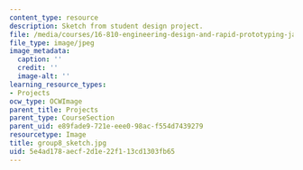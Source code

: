```yaml
---
content_type: resource
description: Sketch from student design project.
file: /media/courses/16-810-engineering-design-and-rapid-prototyping-january-iap-2005/5e4ad178aecf2d1e22f113cd1303fb65_group8_sketch.jpg
file_type: image/jpeg
image_metadata:
  caption: ''
  credit: ''
  image-alt: ''
learning_resource_types:
- Projects
ocw_type: OCWImage
parent_title: Projects
parent_type: CourseSection
parent_uid: e89fade9-721e-eee0-98ac-f554d7439279
resourcetype: Image
title: group8_sketch.jpg
uid: 5e4ad178-aecf-2d1e-22f1-13cd1303fb65
---
```

